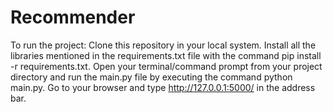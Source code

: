 # Recommender
To run the project:
Clone this repository in your local system.
Install all the libraries mentioned in the requirements.txt file with the command pip install -r requirements.txt.
Open your terminal/command prompt from your project directory and run the main.py file by executing the command python main.py.
Go to your browser and type http://127.0.0.1:5000/ in the address bar.
